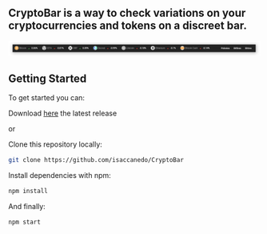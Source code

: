 ## CryptoBar is a way to check variations on your cryptocurrencies and tokens on a discreet bar.
![Pic1](src/assets/product/cryptobar.png)

## Getting Started

To get started you can:

Download [here](https://github.com/isaccanedo/CryptoBar) the latest release

or

Clone this repository locally:

``` bash
git clone https://github.com/isaccanedo/CryptoBar
```

Install dependencies with npm:

``` bash
npm install
```

And finally:

```
npm start  
```
